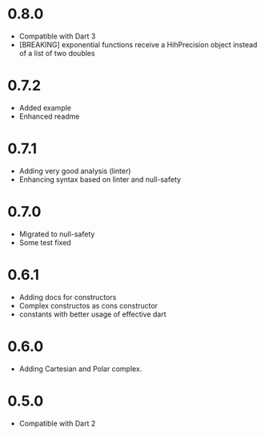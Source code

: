 # 0.8.0

- Compatible with Dart 3
- [BREAKING] exponential functions receive a HihPrecision object instead of a list of two doubles

# 0.7.2

- Added example
- Enhanced readme

# 0.7.1

- Adding very good analysis (linter)
- Enhancing syntax based on linter and null-safety

# 0.7.0

- Migrated to null-safety
- Some test fixed

# 0.6.1

- Adding docs for constructors
- Complex constructos as cons constructor
- constants with better usage of effective dart

# 0.6.0

- Adding Cartesian and Polar complex.

# 0.5.0

- Compatible with Dart 2

